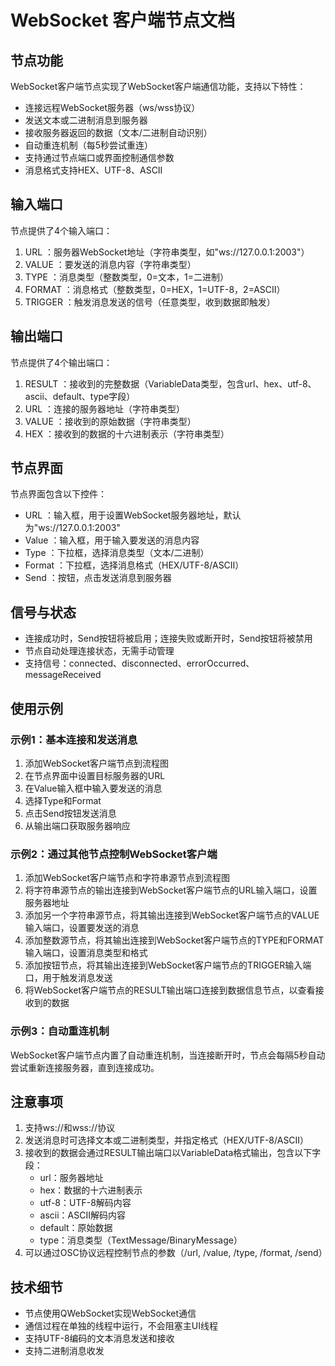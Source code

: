 # WebSocket 客户端节点文档

## 节点功能
WebSocket客户端节点实现了WebSocket客户端通信功能，支持以下特性：

- 连接远程WebSocket服务器（ws/wss协议）
- 发送文本或二进制消息到服务器
- 接收服务器返回的数据（文本/二进制自动识别）
- 自动重连机制（每5秒尝试重连）
- 支持通过节点端口或界面控制通信参数
- 消息格式支持HEX、UTF-8、ASCII

## 输入端口
节点提供了4个输入端口：

1. URL ：服务器WebSocket地址（字符串类型，如"ws://127.0.0.1:2003"）
2. VALUE ：要发送的消息内容（字符串类型）
3. TYPE ：消息类型（整数类型，0=文本，1=二进制）
4. FORMAT ：消息格式（整数类型，0=HEX，1=UTF-8，2=ASCII）
5. TRIGGER ：触发消息发送的信号（任意类型，收到数据即触发）

## 输出端口
节点提供了4个输出端口：

1. RESULT ：接收到的完整数据（VariableData类型，包含url、hex、utf-8、ascii、default、type字段）
2. URL ：连接的服务器地址（字符串类型）
3. VALUE ：接收到的原始数据（字符串类型）
4. HEX ：接收到的数据的十六进制表示（字符串类型）

## 节点界面
节点界面包含以下控件：

- URL ：输入框，用于设置WebSocket服务器地址，默认为"ws://127.0.0.1:2003"
- Value ：输入框，用于输入要发送的消息内容
- Type ：下拉框，选择消息类型（文本/二进制）
- Format ：下拉框，选择消息格式（HEX/UTF-8/ASCII）
- Send ：按钮，点击发送消息到服务器

## 信号与状态
- 连接成功时，Send按钮将被启用；连接失败或断开时，Send按钮将被禁用
- 节点自动处理连接状态，无需手动管理
- 支持信号：connected、disconnected、errorOccurred、messageReceived

## 使用示例
### 示例1：基本连接和发送消息
1. 添加WebSocket客户端节点到流程图
2. 在节点界面中设置目标服务器的URL
3. 在Value输入框中输入要发送的消息
4. 选择Type和Format
5. 点击Send按钮发送消息
6. 从输出端口获取服务器响应

### 示例2：通过其他节点控制WebSocket客户端
1. 添加WebSocket客户端节点和字符串源节点到流程图
2. 将字符串源节点的输出连接到WebSocket客户端节点的URL输入端口，设置服务器地址
3. 添加另一个字符串源节点，将其输出连接到WebSocket客户端节点的VALUE输入端口，设置要发送的消息
4. 添加整数源节点，将其输出连接到WebSocket客户端节点的TYPE和FORMAT输入端口，设置消息类型和格式
5. 添加按钮节点，将其输出连接到WebSocket客户端节点的TRIGGER输入端口，用于触发消息发送
6. 将WebSocket客户端节点的RESULT输出端口连接到数据信息节点，以查看接收到的数据

### 示例3：自动重连机制
WebSocket客户端节点内置了自动重连机制，当连接断开时，节点会每隔5秒自动尝试重新连接服务器，直到连接成功。

## 注意事项
1. 支持ws://和wss://协议
2. 发送消息时可选择文本或二进制类型，并指定格式（HEX/UTF-8/ASCII）
3. 接收到的数据会通过RESULT输出端口以VariableData格式输出，包含以下字段：
   - url：服务器地址
   - hex：数据的十六进制表示
   - utf-8：UTF-8解码内容
   - ascii：ASCII解码内容
   - default：原始数据
   - type：消息类型（TextMessage/BinaryMessage）
4. 可以通过OSC协议远程控制节点的参数（/url, /value, /type, /format, /send）

## 技术细节
- 节点使用QWebSocket实现WebSocket通信
- 通信过程在单独的线程中运行，不会阻塞主UI线程
- 支持UTF-8编码的文本消息发送和接收
- 支持二进制消息收发